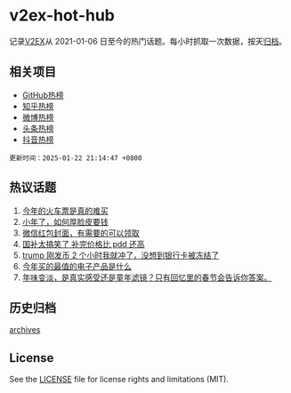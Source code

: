 # v2ex-hot-hub

 记录[V2EX](https://www.v2ex.com/)从 2021-01-06 日至今的热门话题。每小时抓取一次数据，按天[归档](archives)。
 
 ## 相关项目

- [GitHub热榜](https://github.com/it985/github-hot-hub)
- [知乎热榜](https://github.com/it985/zhihu-hot-hub)
- [微博热榜](https://github.com/it985/weibo-hot-hub)
- [头条热榜](https://github.com/it985/toutiao-hot-hub)
- [抖音热榜](https://github.com/it985/douyin-hot-hub)


 `更新时间：2025-01-22 21:14:47 +0800`

## 热议话题

1. [今年的火车票是真的难买](https://www.v2ex.com/t/1106973)
1. [小年了，如何厚脸皮要钱](https://www.v2ex.com/t/1107042)
1. [微信红包封面，有需要的可以领取](https://www.v2ex.com/t/1106962)
1. [国补太搞笑了 补完价格比 pdd 还高](https://www.v2ex.com/t/1106975)
1. [trump 刚发币 2 个小时我就冲了，没想到银行卡被冻结了](https://www.v2ex.com/t/1106952)
1. [今年买的最值的电子产品是什么](https://www.v2ex.com/t/1107019)
1. [年味变淡，是真实感受还是童年滤镜？只有回忆里的春节会告诉你答案。](https://www.v2ex.com/t/1106990)

## 历史归档

[archives](archives)

## License

See the [LICENSE](LICENSE) file for license rights and limitations (MIT).
